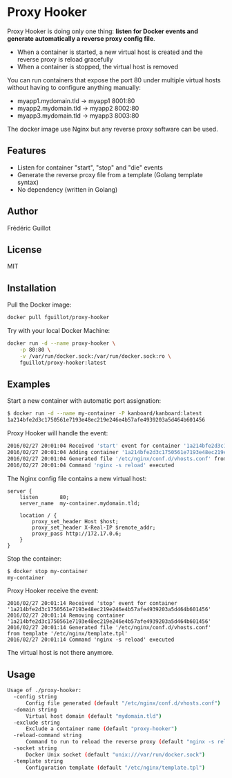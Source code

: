 Proxy Hooker
============

Proxy Hooker is doing only one thing: **listen for Docker events and generate automatically a reverse proxy config file**.

- When a container is started, a new virtual host is created and the reverse proxy is reload gracefully
- When a container is stopped, the virtual host is removed

You can run containers that expose the port 80 under multiple virtual hosts without having to configure anything manually:

- myapp1.mydomain.tld -> myapp1 8001:80
- myapp2.mydomain.tld -> myapp2 8002:80
- myapp3.mydomain.tld -> myapp3 8003:80

The docker image use Nginx but any reverse proxy software can be used.

Features
--------

- Listen for container "start", "stop" and "die" events
- Generate the reverse proxy file from a template (Golang template syntax)
- No dependency (written in Golang)

Author
------

Frédéric Guillot

License
-------

MIT

Installation
------------

Pull the Docker image:

```bash
docker pull fguillot/proxy-hooker
```

Try with your local Docker Machine:

```bash
docker run -d --name proxy-hooker \
    -p 80:80 \
    -v /var/run/docker.sock:/var/run/docker.sock:ro \
    fguillot/proxy-hooker:latest
```

Examples
--------

Start a new container with automatic port assignation:

```bash
$ docker run -d --name my-container -P kanboard/kanboard:latest
1a214bfe2d3c1750561e7193e48ec219e246e4b57afe4939203a5d464b601456
```

Proxy Hooker will handle the event:

```bash
2016/02/27 20:01:04 Received 'start' event for container '1a214bfe2d3c1750561e7193e48ec219e246e4b57afe4939203a5d464b601456'
2016/02/27 20:01:04 Adding container '1a214bfe2d3c1750561e7193e48ec219e246e4b57afe4939203a5d464b601456'
2016/02/27 20:01:04 Generated file '/etc/nginx/conf.d/vhosts.conf' from template '/etc/nginx/template.tpl'
2016/02/27 20:01:04 Command 'nginx -s reload' executed
```

The Nginx config file contains a new virtual host:

```
server {
    listen       80;
    server_name  my-container.mydomain.tld;

    location / {
        proxy_set_header Host $host;
        proxy_set_header X-Real-IP $remote_addr;
        proxy_pass http://172.17.0.6;
    }
}
```

Stop the container:

```bash
$ docker stop my-container
my-container
```

Proxy Hooker receive the event:

```
2016/02/27 20:01:14 Received 'stop' event for container '1a214bfe2d3c1750561e7193e48ec219e246e4b57afe4939203a5d464b601456'
2016/02/27 20:01:14 Removing container '1a214bfe2d3c1750561e7193e48ec219e246e4b57afe4939203a5d464b601456'
2016/02/27 20:01:14 Generated file '/etc/nginx/conf.d/vhosts.conf' from template '/etc/nginx/template.tpl'
2016/02/27 20:01:14 Command 'nginx -s reload' executed
```

The virtual host is not there anymore.

Usage
-----

```bash
Usage of ./proxy-hooker:
  -config string
      Config file generated (default "/etc/nginx/conf.d/vhosts.conf")
  -domain string
      Virtual host domain (default "mydomain.tld")
  -exclude string
      Exclude a container name (default "proxy-hooker")
  -reload-command string
      Command to run to reload the reverse proxy (default "nginx -s reload")
  -socket string
      Docker Unix socket (default "unix:///var/run/docker.sock")
  -template string
      Configuration template (default "/etc/nginx/template.tpl")
```
